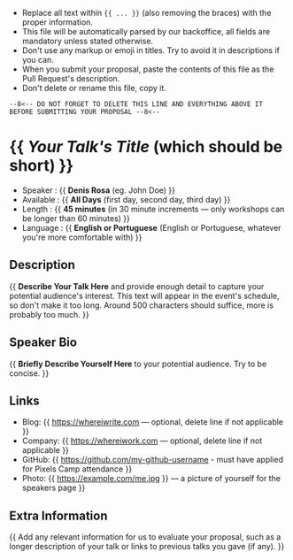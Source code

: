 * Replace all text within `{{ ... }}` (also removing the braces) with the proper information.
* This file will be automatically parsed by our backoffice, all fields are mandatory unless stated otherwise.
* Don't use any markup or emoji in titles. Try to avoid it in descriptions if you can.
* When you submit your proposal, paste the contents of this file as the Pull Request's description.
* Don't delete or rename this file, copy it.

`--8<-- DO NOT FORGET TO DELETE THIS LINE AND EVERYTHING ABOVE IT BEFORE SUBMITTING YOUR PROPOSAL --8<--`

{{ _Your Talk's Title_ (which should be short) }}
=================================================

* Speaker   : {{ **Denis Rosa** (eg. John Doe) }}
* Available : {{ **All Days** (first day, second day, third day) }}
* Length    : {{ **45 minutes** (in 30 minute increments — only workshops can be longer than 60 minutes) }}
* Language  : {{ **English or Portuguese** (English or Portuguese, whatever you're more comfortable with) }}

Description
-----------

{{ **Describe Your Talk Here** and provide enough detail to capture your potential audience's interest. This text will appear in the event's schedule, so don't make it too long. Around 500 characters should suffice, more is probably too much. }}

Speaker Bio
-----------

{{ **Briefly Describe Yourself Here** to your potential audience. Try to be concise. }}

Links
-----

* Blog: {{ https://whereiwrite.com — optional, delete line if not applicable }}
* Company: {{ https://whereiwork.com — optional, delete line if not applicable }}
* GitHub: {{ https://github.com/my-github-username - must have applied for Pixels Camp attendance }}
* Photo: {{ https://example.com/me.jpg }} — a picture of yourself for the speakers page }}

Extra Information
-----------------

{{ Add any relevant information for us to evaluate your proposal, such as a longer description of your talk or links to previous talks you gave (if any). }}
